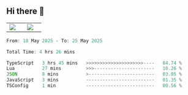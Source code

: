 ## Hi there 👋

<p align="center">
  <table align="center">
  <tr border="none">
  <td width="35%" align="center">
    <img  align="center"  src="http://github-profile-summary-cards.vercel.app/api/cards/stats?username=ricepunk&theme=github_dark" />
  </td>
    
  <td width="65%" align="center">
    <img  align="center"  src="http://github-profile-summary-cards.vercel.app/api/cards/profile-details?username=ricepunk&theme=github_dark" />
  </td>
  </tr>
  </table>
</p>

<!--START_SECTION:waka-->

```typescript
From: 18 May 2025 - To: 25 May 2025

Total Time: 4 hrs 26 mins

TypeScript   3 hrs 45 mins   >>>>>>>>>>>>>>>>>>>>>----   84.74 %
Lua          27 mins         >>>----------------------   10.26 %
JSON         8 mins          >------------------------   03.05 %
JavaScript   3 mins          -------------------------   01.35 %
TSConfig     1 min           -------------------------   00.56 %
```

<!--END_SECTION:waka-->
